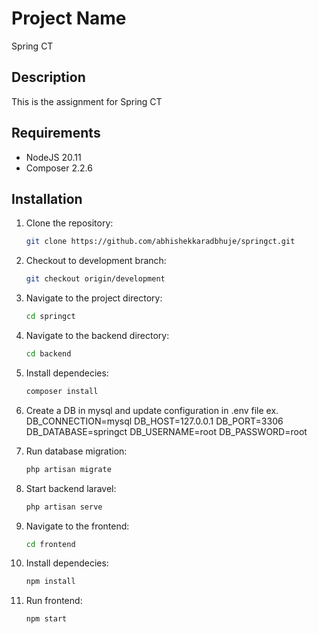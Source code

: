 # Project Name
Spring CT

## Description
This is the assignment for Spring CT

## Requirements

- NodeJS 20.11
- Composer 2.2.6

## Installation

1. Clone the repository:
    ```bash
    git clone https://github.com/abhishekkaradbhuje/springct.git
    ```
2. Checkout to development branch:
    ```bash
    git checkout origin/development
    ```

3. Navigate to the project directory:
    ```bash
    cd springct
    ```
4. Navigate to the backend directory:
    ```bash
    cd backend
    ```
5. Install dependecies:
    ```bash
    composer install
    ```
6. Create a DB in mysql and update configuration in .env file
ex.
    DB_CONNECTION=mysql
    DB_HOST=127.0.0.1
    DB_PORT=3306
    DB_DATABASE=springct
    DB_USERNAME=root
    DB_PASSWORD=root
7. Run database migration:
    ```bash
    php artisan migrate
    ```
8. Start backend laravel:
    ```bash
    php artisan serve
    ```
9. Navigate to the frontend:
    ```bash
    cd frontend
    ```
10. Install dependecies:
    ```bash
    npm install
    ```
11. Run frontend:
    ```bash
    npm start
    ```